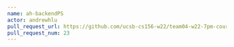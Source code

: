 ```yaml
---
name: ah-backendPS
actor: andrewhlu
pull_request_url: https://github.com/ucsb-cs156-w22/team04-w22-7pm-courses/pull/23
pull_request_num: 23
---
```

